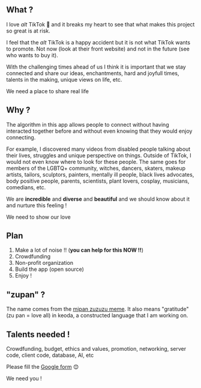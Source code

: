 ## What ?

I love *alt* TikTok 💖 and it breaks my heart to see that what makes this project so great is at risk.

I feel that the *alt* TikTok is a happy accident but it is not what TikTok wants to promote. Not now (look at their
front website) and not in the future (see who wants to buy it).

With the challenging times ahead of us I think it is important that we stay connected and share our ideas,
enchantments, hard and joyfull times, talents in the making, unique views on life, etc.

<p class="highlight">We need a place to share real life</p>

## Why ?

The algorithm in this app allows people to connect without having interacted together before and without
even knowing that they would enjoy connecting.

For example, I discovered many videos from disabled people talking about their lives, struggles and unique
perspective on things. Outside of TikTok, I would not even know where to look for these people. The same goes
for members of the LGBTQ+ community, witches, dancers, skaters, makeup artists, tailors,
sculptors, painters, mentally ill people, black lives advocates, body positive people, parents, scientists,
plant lovers, cosplay, musicians, comedians, etc.

We are **incredible** and **diverse** and **beautiful** and we should know about it and nurture this feeling !

<p class="highlight">We need to show our love</p>

## Plan

1. Make a lot of noise !! (**you can help for this NOW !!**)
2. Crowdfunding
3. Non-profit organization
4. Build the app (open source)
5. Enjoy !

## "zupan" ?

The name comes from the [mipan zuzuzu meme](https://www.tiktok.com/foryou?lang=en#/@awa_de_horchata_uwu/video/6849216781303827717). It
also means "gratitude" (zu pan = love all) in keoda, a constructed language that I am working on.

## Talents needed !

Crowdfunding, budget, ethics and values, promotion, networking, server code, client code, database, AI, etc

Please fill the [Google form](https://tinyurl.com/zupan-form) 😊


<p class="highlight">We need you !</p>


